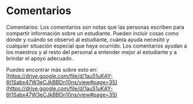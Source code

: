 # Comentarios
Comentarios: Los comentarios son notas que las personas escriben para compartir información sobre un estudiante. Pueden incluir cosas como dónde y cuándo se observó al estudiante, cuánta ayuda necesitó y cualquier situación especial que haya ocurrido. Los comentarios ayudan a los maestros y al resto del personal a entender mejor al estudiante y a brindar el apoyo adecuado.

Puedes encontrar más sobre esto en: [https://drive.google.com/file/d/1au51uKAY-6t1Sabx47W3eCJkBBDn10ns/view#page=35](https://drive.google.com/file/d/1au51uKAY-6t1Sabx47W3eCJkBBDn10ns/view#page=35)
